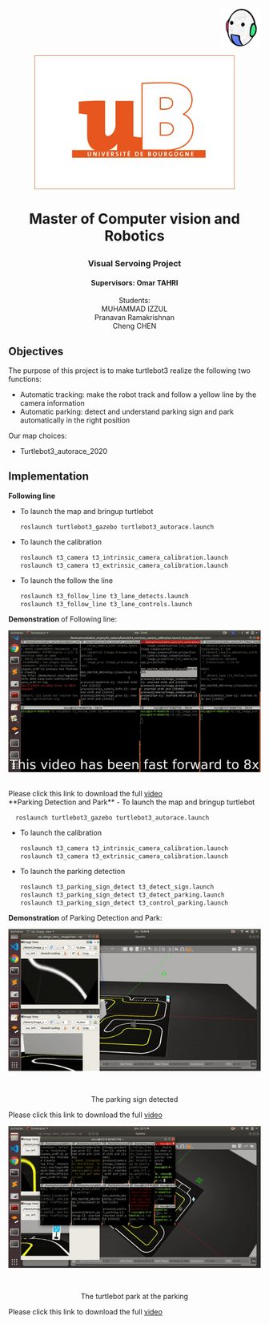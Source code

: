 <p align="right">  
   <img src = "images/vibot.png" width = 80>
</p >

<p align="center">  
   <img src = "images/ub.png" width = 400>
</p >

# <p align="center">Master of Computer vision and Robotics</p >   
<h3 align="center">Visual Servoing Project</h3> 

   
<h4 align="center"> 
Supervisors: Omar TAHRI
</h4> 

<p align="center">                       
Students: <br>  
 MUHAMMAD IZZUL<br> Pranavan Ramakrishnan<br> Cheng CHEN
</p>


## Objectives

The purpose of this project is to make turtlebot3 realize the following two functions:

- Automatic tracking: make the robot track and follow a yellow line by the camera information
- Automatic parking: detect and understand parking sign and park automatically in the right position<br>


Our map choices: 

- Turtlebot3_autorace_2020




## Implementation
**Following line**
- To launch the map and bringup turtlebot
      
      roslaunch turtlebot3_gazebo turtlebot3_autorace.launch 
- To launch the calibration 
	   
      roslaunch t3_camera t3_intrinsic_camera_calibration.launch
      roslaunch t3_camera t3_extrinsic_camera_calibration.launch
- To launch the follow the line
	   
      roslaunch t3_follow_line t3_lane_detects.launch
      roslaunch t3_follow_line t3_lane_controls.launch

__Demonstration__ of Following line:<br>
<p align="center">
<img src="video/t3_follow_line.gif"/></p> <br>
Please click this link to download the full <a href="video/t3_following_line_video.mp4">video</a>

<br>
**Parking Detection and Park**
- To launch the map and bringup turtlebot
      
      roslaunch turtlebot3_gazebo turtlebot3_autorace.launch 
- To launch the calibration 
	   
      roslaunch t3_camera t3_intrinsic_camera_calibration.launch
      roslaunch t3_camera t3_extrinsic_camera_calibration.launch
- To launch the parking detection
	   
      roslaunch t3_parking_sign_detect t3_detect_sign.launch
      roslaunch t3_parking_sign_detect t3_detect_parking.launch
      roslaunch t3_parking_sign_detect t3_control_parking.launch

__Demonstration__ of Parking Detection and Park:<br>
<p align="center">
<img src="video/t3_detect_parking_gif.gif"/></p> <br>
<p align="center">The parking sign detected</p>
Please click this link to download the full <a href="video/t3_detect_parking (1).mp4">video</a>
<br>
<p align="center">
<img src="video/t3_control_parking_gif.gif"/></p> <br>
<p align="center">The turtlebot park at the parking</p>
Please click this link to download the full <a href="video/t3_control_parking.mp4">video</a>

      


